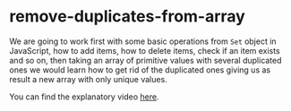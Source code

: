 # remove-duplicates-from-array

We are going to work first with some basic operations from `Set` object in JavaScript, how to add items, how to delete items, check if an item exists and so on, then taking an array of primitive values with several duplicated ones we would learn how to get rid of the duplicated ones giving us as result a new array with only unique values.

You can find the explanatory video [here](https://youtu.be/fCGCBtq1zmY).
